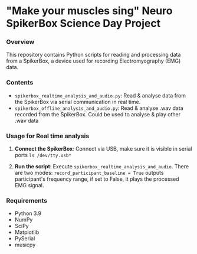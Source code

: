 # "Make your muscles sing" Neuro SpikerBox Science Day Project

### Overview
This repository contains Python scripts for reading and processing data from a SpikerBox, a device used for recording Electromyography (EMG) data.

### Contents

- `spikerbox_realtime_analysis_and_audio.py`: Read & analyse data from the SpikerBox via serial communication in real time.
- `spikerbox_offline_analysis_and_audio.py`: Read & analyse .wav data recorded from the SpikerBox. Could be used to analyse & play other .wav data 

### Usage for Real time analysis

1. **Connect the SpikerBox**: Connect via USB, make sure it is visible in serial ports `ls /dev/tty.usb*`

2. **Run the script**: Execute `spikerbox_realtime_analysis_and_audio`. There are two modes: `record_participant_baseline = True` outputs participant's frequency range, if set to False, it plays the processed EMG signal.


### Requirements
- Python 3.9
- NumPy
- SciPy
- Matplotlib
- PySerial
- musicpy
